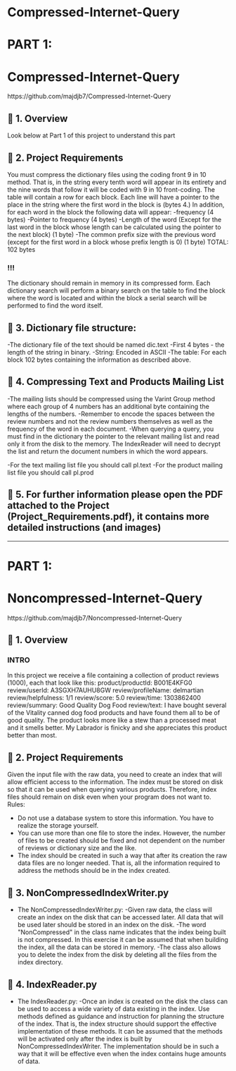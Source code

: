 # Compressed-Internet-Query

# PART 1: 

# Compressed-Internet-Query

<p>
 
 
  <!-- Python -->
  
</p>
https://github.com/majdjb7/Compressed-Internet-Query

## 🚀 1. Overview
Look below at Part 1 of this project to understand this part

 ## 🚀 2. Project Requirements
You must compress the dictionary files using the coding front 9 in 10 method.
That is, in the string every tenth word will appear in its entirety and the nine words that follow it will be coded with 9 in 10 front-coding.
The table will contain a row for each block. Each line will have a pointer to the place in the string where the first word in the block is (bytes 4.)
In addition, for each word in the block the following data will appear:
-frequency (4 bytes)
-Pointer to frequency (4 bytes)
-Length of the word (Except for the last word in the block whose length can be calculated using the pointer to the next block) (1 byte)
-The common prefix size with the previous word (except for the first word in a block whose prefix length is 0) (1 byte)
TOTAL: 102 bytes
### !!! 
The dictionary should remain in memory in its compressed form. Each dictionary search will perform a binary search on the table to find the block where the word is located and within the block a serial search will be performed to find the word itself.


## 🚀 3. Dictionary file structure:
  -The dictionary file of the text should be named dic.text
  -First 4 bytes - the length of the string in binary.
  -String: Encoded in ASCII
  -The table: For each block 102 bytes containing the information as described above.

## 🚀 4. Compressing Text and Products Mailing List
  -The mailing lists should be compressed using the Varint Group method where each group of 4 numbers has an additional byte containing the lengths of the numbers.
  -Remember to encode the spaces between the review numbers and not the review numbers themselves as well as the frequency of the word in each document.
  -When querying a query, you must find in the dictionary the pointer to the relevant mailing list and read only it from the disk to the memory. The IndexReader will need to decrypt the list and return the document numbers in which the word appears.

  -For the text mailing list file you should call pl.text
  -For the product mailing list file you should call pl.prod
  
  
## 🚀 5. For further information please open the PDF attached to the Project (Project_Requirements.pdf), it contains more detailed instructions (and images)


-----------------------------------------------------------------------------
# PART 1: 

# Noncompressed-Internet-Query

<p>
 
 
  <!-- Python -->
  
</p>
https://github.com/majdjb7/Noncompressed-Internet-Query

## 🚀 1. Overview

### INTRO 
In this project we receive a file containing a collection of product reviews (1000), each that look like this:
product/productId: B001E4KFG0
review/userId: A3SGXH7AUHU8GW
review/profileName: delmartian
review/helpfulness: 1/1
review/score: 5.0
review/time: 1303862400
review/summary: Good Quality Dog Food
review/text: I have bought several of the Vitality canned dog food products and have
found them all to be of good quality. The product looks more like a stew than a
processed meat and it smells better. My Labrador is finicky and she appreciates this
product better than most.

 ## 🚀 2. Project Requirements
Given the input file with the raw data, you need to create an index that will allow efficient access to the information.
The index must be stored on disk so that it can be used when querying various products. Therefore, index files should remain on disk even when your program does not want to.
Rules:
- Do not use a database system to store this information. You have to realize the storage yourself.
- You can use more than one file to store the index. However, the number of files to be created should be fixed and not dependent on the number of reviews or dictionary size and the like.
- The index should be created in such a way that after its creation the raw data files are no longer needed. That is, all the information required to address the methods should be in the index created.

## 🚀 3. NonCompressedIndexWriter.py
  - The NonCompressedIndexWriter.py:
      -Given raw data, the class will create an index on the disk that can be accessed later. All data that will be used later should be stored in an index on the disk.
      -The word "NonCompressed" in the class name indicates that the index being built is not compressed. In this exercise it can be assumed that when building the index, all the data can be stored in memory.
      -The class also allows you to delete the index from the disk by deleting all the files from the index directory.

## 🚀 4. IndexReader.py
  - The IndexReader.py:
      -Once an index is created on the disk the class can be used to access a wide variety of data existing in the index.
      Use methods defined as guidance and instruction for planning the structure of the index. That is, the index structure should support the effective implementation of these methods.
      It can be assumed that the methods will be activated only after the index is built by NonCompressedIndexWriter.
      The implementation should be in such a way that it will be effective even when the index contains huge amounts of data.
